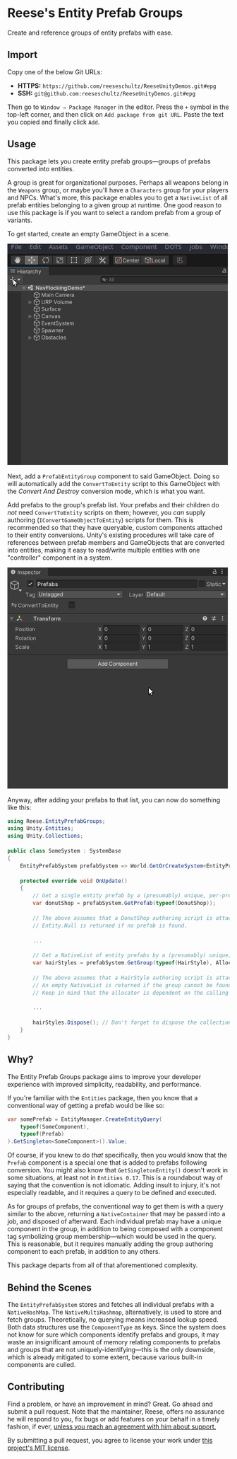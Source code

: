 # Reese's Entity Prefab Groups

Create and reference groups of entity prefabs with ease.

## Import

Copy one of the below Git URLs:

* **HTTPS:** `https://github.com/reeseschultz/ReeseUnityDemos.git#epg`
* **SSH:** `git@github.com:reeseschultz/ReeseUnityDemos.git#epg`

Then go to `Window ⇒ Package Manager` in the editor. Press the `+` symbol in the top-left corner, and then click on `Add package from git URL`. Paste the text you copied and finally click `Add`.

## Usage

This package lets you create entity prefab groups—groups of prefabs converted into entities.

A group is great for organizational purposes. Perhaps all weapons belong in the `Weapons` group, or maybe you'll have a `Characters` group for your players and NPCs. What's more, this package enables you to get a `NativeList` of all prefab entities belonging to a given group at runtime. One good reason to use this package is if you want to select a random prefab from a group of variants.

To get started, create an empty GameObject in a scene.

![creating an empty gameobject in a scene](gifs/create-go.gif)

Next, add a `PrefabEntityGroup` component to said GameObject. Doing so will automatically add the `ConvertToEntity` script to this GameObject with the *Convert And Destroy* conversion mode, which is what you want.

Add prefabs to the group's prefab list. Your prefabs and their children do *not* need `ConvertToEntity` scripts on them; however, you *can* supply authoring (`IConvertGameObjectToEntity`) scripts for them. This is recommended so that they have queryable, custom components attached to their entity conversions. Unity's existing procedures will take care of references between prefab members and GameObjects that are converted into entities, making it easy to read/write multiple entities with one "controller" component in a system.

![adding the entityprefabgroup component to the gameobject](gifs/add-component.gif)

Anyway, after adding your prefabs to that list, you can now do something like this:

```csharp
using Reese.EntityPrefabGroups;
using Unity.Entities;
using Unity.Collections;

public class SomeSystem : SystemBase
{
    EntityPrefabSystem prefabSystem => World.GetOrCreateSystem<EntityPrefabSystem>();

    protected override void OnUpdate()
    {
        // Get a single entity prefab by a (presumably) unique, per-prefab component type:
        var donutShop = prefabSystem.GetPrefab(typeof(DonutShop));

        // The above assumes that a DonutShop authoring script is attached to a prefab.
        // Entity.Null is returned if no prefab is found.

        ...

        // Get a NativeList of entity prefabs by a (presumably) unique, per-group component type:
        var hairStyles = prefabSystem.GetGroup(typeof(HairStyle), Allocator.TempJob);

        // The above assumes that a HairStyle authoring script is attached to the group.
        // An empty NativeList is returned if the group cannot be found.
        // Keep in mind that the allocator is dependent on the calling context.

        ...

        hairStyles.Dispose(); // Don't forget to dispose the collection!
    } 
}
```

## Why?

The Entity Prefab Groups package aims to improve your developer experience with improved simplicity, readability, and performance.

If you're familiar with the `Entities` package, then you know that a conventional way of getting a prefab would be like so:

```csharp
var somePrefab = EntityManager.CreateEntityQuery(
    typeof(SomeComponent),
    typeof(Prefab)
).GetSingleton<SomeComponent>().Value;
```

Of course, if you knew to do *that* specifically, then you would know that the `Prefab` component is a special one that is added to prefabs following conversion. You might also know that `GetSingletonEntity()` doesn't work in some situations, at least not in `Entities 0.17`. This is a roundabout way of saying that the convention is not idiomatic. Adding insult to injury, it's not especially readable, and it requires a query to be defined and executed.

As for groups of prefabs, the conventional way to get them is with a query similar to the above, returning a `NativeContainer` that may be passed into a job, and disposed of afterward. Each individual prefab may have a unique component in the group, in addition to being composed with a component tag symbolizing group membership—which would be used in the query. This is reasonable, but it requires manually adding the group authoring component to each prefab, in addition to any others.

This package departs from all of that aforementioned complexity.

## Behind the Scenes

The `EntityPrefabSystem` stores and fetches all individual prefabs with a `NativeHashMap`. The `NativeMultiHashmap`, alternatively, is used to store and fetch groups. Theoretically, no querying means increased lookup speed. Both data structures use the `ComponentType` as keys. Since the system does not know for sure which components identify prefabs and groups, it may waste an insignificant amount of memory relating components to prefabs and groups that are not uniquely-identifying—this is the only downside, which is already mitigated to some extent, because various built-in components are culled.

## Contributing

Find a problem, or have an improvement in mind? Great. Go ahead and submit a pull request. Note that the maintainer, Reese, offers no assurance he will respond to you, fix bugs or add features on your behalf in a timely fashion, if ever, [unless you reach an agreement with him about support.](https://reese.codes)

By submitting a pull request, you agree to license your work under [this project's MIT license](https://github.com/reeseschultz/ReeseUnityDemos/blob/master/LICENSE).

